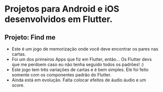 # Projetos para Android e iOS desenvolvidos em Flutter.

## Projeto: Find me

- Este é um jogo de memorização onde você deve encontrar os pares nas cartas.
- Foi um dos primeiros Apps que fiz em Flutter, então... Os Flutter devs que me perdoem caso eu não tenha seguido todos os padrões! :)
- Este jogo tem três variações de cartas e é bem simples. Ele foi feito somente com os componentes padrão do Flutter.
- Ainda está em evolução. Falta colocar efeitos de áudio áudio e um score.
